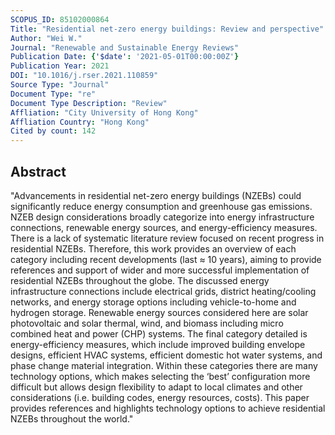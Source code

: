 ```yaml
---
SCOPUS_ID: 85102000864
Title: "Residential net-zero energy buildings: Review and perspective"
Author: "Wei W."
Journal: "Renewable and Sustainable Energy Reviews"
Publication Date: {'$date': '2021-05-01T00:00:00Z'}
Publication Year: 2021
DOI: "10.1016/j.rser.2021.110859"
Source Type: "Journal"
Document Type: "re"
Document Type Description: "Review"
Affliation: "City University of Hong Kong"
Affliation Country: "Hong Kong"
Cited by count: 142
---
```


## Abstract
"Advancements in residential net-zero energy buildings (NZEBs) could significantly reduce energy consumption and greenhouse gas emissions. NZEB design considerations broadly categorize into energy infrastructure connections, renewable energy sources, and energy-efficiency measures. There is a lack of systematic literature review focused on recent progress in residential NZEBs. Therefore, this work provides an overview of each category including recent developments (last ≈ 10 years), aiming to provide references and support of wider and more successful implementation of residential NZEBs throughout the globe. The discussed energy infrastructure connections include electrical grids, district heating/cooling networks, and energy storage options including vehicle-to-home and hydrogen storage. Renewable energy sources considered here are solar photovoltaic and solar thermal, wind, and biomass including micro combined heat and power (CHP) systems. The final category detailed is energy-efficiency measures, which include improved building envelope designs, efficient HVAC systems, efficient domestic hot water systems, and phase change material integration. Within these categories there are many technology options, which makes selecting the ‘best’ configuration more difficult but allows design flexibility to adapt to local climates and other considerations (i.e. building codes, energy resources, costs). This paper provides references and highlights technology options to achieve residential NZEBs throughout the world."
